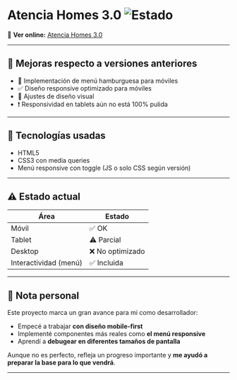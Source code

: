 # Atencia Homes 3.0 ![Estado](https://img.shields.io/badge/versión-en%20progreso-orange)

🔗 **Ver online:** [Atencia Homes 3.0](https://jesus323dev.github.io/Atencia-Homes-3.0/)

---

## 🎯 Mejoras respecto a versiones anteriores

- 📱 Implementación de menú hamburguesa para móviles
- ✅ Diseño responsive optimizado para móviles
- 🧪 Ajustes de diseño visual
- ❗ Responsividad en tablets aún no está 100% pulida

---

## 🧰 Tecnologías usadas

- HTML5
- CSS3 con media queries
- Menú responsive con toggle (JS o solo CSS según versión)

---

## ⚠️ Estado actual

| Área                   | Estado     |
|------------------------|------------|
| Móvil                  | ✅ OK       |
| Tablet                 | ⚠️ Parcial |
| Desktop                | ❌ No optimizado |
| Interactividad (menú) | ✅ Incluida |

---

## 🧠 Nota personal

Este proyecto marca un gran avance para mí como desarrollador:  
- Empecé a trabajar **con diseño mobile-first**  
- Implementé componentes más reales como **el menú responsive**  
- Aprendí a **debugear en diferentes tamaños de pantalla**  

Aunque no es perfecto, refleja un progreso importante y **me ayudó a preparar la base para lo que vendrá**.

---

